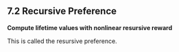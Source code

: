 ## 7.2 Recursive Preference

**Compute lifetime values with nonlinear resursive reward**

This is called the resursive preference. 
